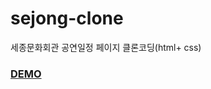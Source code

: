 # sejong-clone
세종문화회관 공연일정 페이지 클론코딩(html+ css) <br>
<h3><a href="https://heuristic-davinci-4879d2.netlify.app/">DEMO</a></h3>
